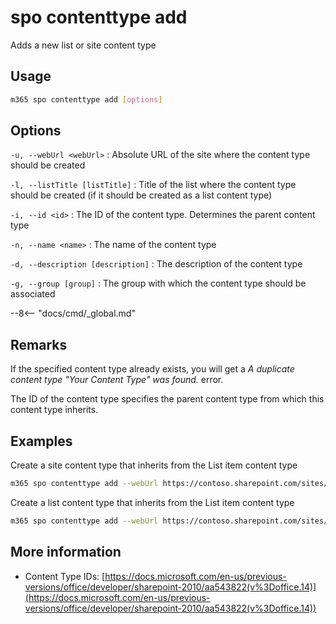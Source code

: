 # spo contenttype add

Adds a new list or site content type

## Usage

```sh
m365 spo contenttype add [options]
```

## Options

`-u, --webUrl <webUrl>`
: Absolute URL of the site where the content type should be created

`-l, --listTitle [listTitle]`
: Title of the list where the content type should be created (if it should be created as a list content type)

`-i, --id <id>`
: The ID of the content type. Determines the parent content type

`-n, --name <name>`
: The name of the content type

`-d, --description [description]`
: The description of the content type

`-g, --group [group]`
: The group with which the content type should be associated

--8<-- "docs/cmd/_global.md"

## Remarks

If the specified content type already exists, you will get a _A duplicate content type "Your Content Type" was found._ error.

The ID of the content type specifies the parent content type from which this content type inherits.

## Examples

Create a site content type that inherits from the List item content type

```sh
m365 spo contenttype add --webUrl https://contoso.sharepoint.com/sites/contoso-sales --name 'PnP Alert' --id 0x01007926A45D687BA842B947286090B8F67D --group 'PnP Content Types'
```

Create a list content type that inherits from the List item content type

```sh
m365 spo contenttype add --webUrl https://contoso.sharepoint.com/sites/contoso-sales --listTitle Alerts --name 'PnP Alert' --id 0x01007926A45D687BA842B947286090B8F67D
```

## More information

- Content Type IDs: [https://docs.microsoft.com/en-us/previous-versions/office/developer/sharepoint-2010/aa543822(v%3Doffice.14)](https://docs.microsoft.com/en-us/previous-versions/office/developer/sharepoint-2010/aa543822(v%3Doffice.14))